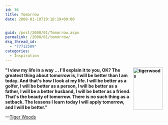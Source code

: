 ```yaml
---
id: 36
title: Tomorrow
date: 2008-01-10T19:18:29+00:00


guid: /post/2008/01/Tomorrow.aspx
permalink: /2008/01/tomorrow/
dsq_thread_id:
  - "77712509"
categories:
  - Inspiration
---
```

<p><strong><img height="135" alt="tigerwoods" src="http://www.merill.net/wp-content/uploads/binary/Tomorrow_11D8A/tigerwoods.jpg" width="95" align="right"> "I view my life in a way … I'll explain it to you, OK? The greatest thing about tomorrow is, I will be better than I am today. And that's how I look at my life. I will be better as a golfer, I will be better as a person, I will be better as a father, I will be a better husband, I will be better as a friend. That's the beauty of tomorrow. There is no such thing as a setback. The lessons I learn today I will apply tomorrow, and I will be better."</strong>  <p>—<a href="http://sports.espn.go.com/golf/columns/story?columnist=diaz_jaime&amp;id=3158267">Tiger Woods</a></p>